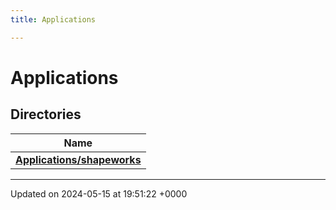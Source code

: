 ```yaml
---
title: Applications

---
```


# Applications



## Directories

| Name           |
| -------------- |
| **[Applications/shapeworks](../Files/dir_486a45e6ebc11931a27093b877e14af3.md#dir-applications/shapeworks)**  |






-------------------------------

Updated on 2024-05-15 at 19:51:22 +0000
